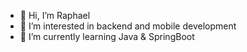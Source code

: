 - 👋 Hi, I’m Raphael
- 👀 I’m interested in backend and mobile development
- 🌱 I’m currently learning Java & SpringBoot


<!---
raphzam/raphzam is a ✨ special ✨ repository because its `README.md` (this file) appears on your GitHub profile.
You can click the Preview link to take a look at your changes.
--->
